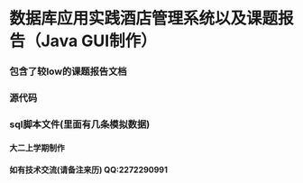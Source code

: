 # 数据库应用实践酒店管理系统以及课题报告（Java GUI制作）

### 包含了较low的课题报告文档

### 源代码

### sql脚本文件(里面有几条模拟数据)


#### 大二上学期制作
#### 如有技术交流(请备注来历) QQ:2272290991
